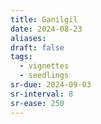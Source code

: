 ```yaml
---
title: Ganilgil
date: 2024-08-23
aliases: 
draft: false
tags:
  - vignettes
  - seedlings
sr-due: 2024-09-03
sr-interval: 8
sr-ease: 250
---
```

